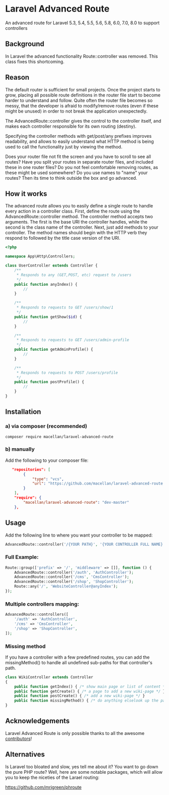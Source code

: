 # Laravel Advanced Route

An advanced route for Laravel 5.3, 5.4, 5.5, 5.6, 5.8, 6.0, 7.0, 8.0 to support controllers

## Background

In Laravel the advanced functionality Route::controller was removed.
This class fixes this shortcoming.

## Reason

The default router is sufficient for small projects. Once the project starts to grow, placing all possible route definitions in the router file start to become harder to understand and follow. Quite often the router file becomes so messy, that the developer is afraid to modify/remove routes (even if these might be unused) in order to not break the application unexpectedly.

The AdvancedRoute::controller gives the control to the controller itself, and makes each controller responsible for its own routing (destiny).

Specifying the controller methods with get/post/any prefixes improves readability, and allows to easily understand what HTTP method is being used to call the functionality just by viewing the method.

Does your router file not fit the screen and you have to scroll to see all routes? Have you split your routes in separate router files, and included these in one router files? Do you not feel comfortable removing routes, as these might be used somewhere? Do you use names to "name" your routes? Then its time to think outside the box and go advanced.

## How it works

The advanced route allows you to easily define a single route to handle every action in a controller class. First, define the route using the AdvancedRoute::controller method. The controller method accepts two arguments. The first is the base URI the controller handles, while the second is the class name of the controller. Next, just add methods to your controller. The method names should begin with the HTTP verb they respond to followed by the title case version of the URI.

```php
<?php

namespace App\Http\Controllers;

class UserController extends Controller {
    /**
     * Responds to any (GET,POST, etc) request to /users
     */
    public function anyIndex() {
        //
    }

    /**
     * Responds to requests to GET /users/show/1
     */
    public function getShow($id) {
        //
    }

    /**
     * Responds to requests to GET /users/admin-profile
     */
    public function getAdminProfile() {
        //
    }

    /**
     * Responds to requests to POST /users/profile
     */
    public function postProfile() {
        //
    }
}
```

## Installation

### a) via composer (recommended)

```console
composer require macellan/laravel-advanced-route
```

### b) manually

Add the following to your composer file:

```json
   "repositories": [
        {
            "type": "vcs",
            "url": "https://github.com/macellan/laravel-advanced-route.git"
        }
    ],
    "require": {
        "macellan/laravel-advanced-route": "dev-master"
    },
```

## Usage

Add the following line to where you want your controller to be mapped:

```php
AdvancedRoute::controller('/{YOUR PATH}', '{YOUR CONTROLLER FULL NAME}');
```

### Full Example:

```php
Route::group(['prefix' => '/', 'middleware' => []], function () {
    AdvancedRoute::controller('/auth', 'AuthController');
    AdvancedRoute::controller('/cms', 'CmsController');
    AdvancedRoute::controller('/shop', 'ShopController');
    Route::any('/', 'WebsiteController@anyIndex');
});
```

### Multiple controllers mapping:

```php
AdvancedRoute::controllers([
    '/auth' => 'AuthController',
    '/cms' => 'CmsController',
    '/shop' => 'ShopController',
]);
```

### Missing method

If you have a controller with a few predefined routes, you can add the missingMethod() to handle all undefined sub-paths for that controller's path.

```php
class WikiController extends Controller
{
    public function getIndex() { /* show main page or list of content */ }
    public function getCreate() { /* a page to add a new wiki-page */ }
    public function postCreate() { /* add a new wiki-page */ }
    public function missingMethod() { /* do anything elselook up the path in the wiki-database */ }
}
```

## Acknowledgements

Laravel Advanced Route is only possible thanks to all the awesome [contributors](https://github.com/macellan/laravel-advanced-route/graphs/contributors)!

## Alternatives

Is Laravel too bloated and slow, yes tell me about it? You want to go down the pure PHP route? Well, here are some notable packages, which will allow you to keep the niceties of the Larael routing:

<https://github.com/mrjgreen/phroute>

